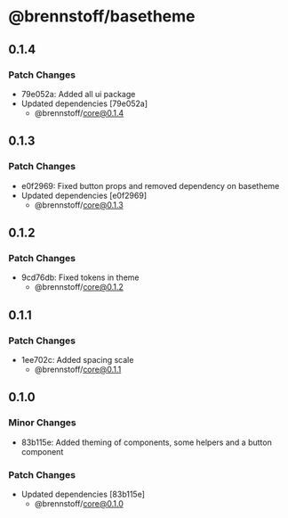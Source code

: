 # @brennstoff/basetheme

## 0.1.4

### Patch Changes

- 79e052a: Added all ui package
- Updated dependencies [79e052a]
  - @brennstoff/core@0.1.4

## 0.1.3

### Patch Changes

- e0f2969: Fixed button props and removed dependency on basetheme
- Updated dependencies [e0f2969]
  - @brennstoff/core@0.1.3

## 0.1.2

### Patch Changes

- 9cd76db: Fixed tokens in theme
  - @brennstoff/core@0.1.2

## 0.1.1

### Patch Changes

- 1ee702c: Added spacing scale
  - @brennstoff/core@0.1.1

## 0.1.0

### Minor Changes

- 83b115e: Added theming of components, some helpers and a button component

### Patch Changes

- Updated dependencies [83b115e]
  - @brennstoff/core@0.1.0
